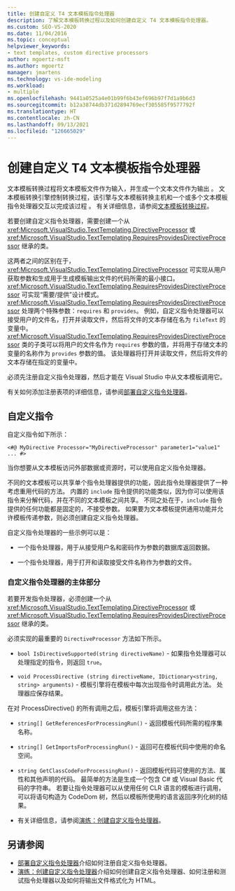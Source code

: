 ```yaml
---
title: 创建自定义 T4 文本模板指令处理器
description: 了解文本模板转换过程以及如何创建自定义 T4 文本模板指令处理器。
ms.custom: SEO-VS-2020
ms.date: 11/04/2016
ms.topic: conceptual
helpviewer_keywords:
- text templates, custom directive processors
author: mgoertz-msft
ms.author: mgoertz
manager: jmartens
ms.technology: vs-ide-modeling
ms.workload:
- multiple
ms.openlocfilehash: 9441a0525a4e01b99f6b43ef696b97f7d1a9b6d3
ms.sourcegitcommit: b12a38744db371d2894769ecf305585f9577792f
ms.translationtype: HT
ms.contentlocale: zh-CN
ms.lasthandoff: 09/13/2021
ms.locfileid: "126665029"
---
```

# <a name="create-custom-t4-text-template-directive-processors"></a>创建自定义 T4 文本模板指令处理器

文本模板转换过程将文本模板文件作为输入，并生成一个文本文件作为输出 。 文本模板转换引擎控制转换过程，该引擎与文本模板转换主机和一个或多个文本模板指令处理器交互以完成该过程 。 有关详细信息，请参阅[文本模板转换过程](../modeling/the-text-template-transformation-process.md)。

若要创建自定义指令处理器，需要创建一个从 <xref:Microsoft.VisualStudio.TextTemplating.DirectiveProcessor> 或 <xref:Microsoft.VisualStudio.TextTemplating.RequiresProvidesDirectiveProcessor> 继承的类。

这两者之间的区别在于，<xref:Microsoft.VisualStudio.TextTemplating.DirectiveProcessor> 可实现从用户获取参数和生成用于生成模板输出文件的代码所需的最小接口。 <xref:Microsoft.VisualStudio.TextTemplating.RequiresProvidesDirectiveProcessor> 可实现“需要/提供”设计模式。 <xref:Microsoft.VisualStudio.TextTemplating.RequiresProvidesDirectiveProcessor> 处理两个特殊参数：`requires` 和 `provides`。  例如，自定义指令处理器可以接受用户的文件名，打开并读取文件，然后将文件的文本存储在名为 `fileText` 的变量中。 <xref:Microsoft.VisualStudio.TextTemplating.RequiresProvidesDirectiveProcessor> 类的子类可以将用户的文件名作为 `requires` 参数的值，并将用于存储文本的变量的名称作为 `provides` 参数的值。 该处理器将打开并读取文件，然后将文件的文本存储在指定的变量中。

必须先注册自定义指令处理器，然后才能在 Visual Studio 中从文本模板调用它。

有关如何添加注册表项的详细信息，请参阅[部署自定义指令处理器](../modeling/deploying-a-custom-directive-processor.md)。

## <a name="custom-directives"></a>自定义指令

自定义指令如下所示：

`<#@ MyDirective Processor="MyDirectiveProcessor" parameter1="value1" ... #>`

当你想要从文本模板访问外部数据或资源时，可以使用自定义指令处理器。

不同的文本模板可以共享单个指令处理器提供的功能，因此指令处理器提供了一种考虑重用代码的方法。 内置的 `include` 指令提供的功能类似，因为你可以使用该指令来分解代码，并在不同的文本模板之间共享。 不同之处在于，`include` 指令提供的任何功能都是固定的，不接受参数。 如果要为文本模板提供通用功能并允许模板传递参数，则必须创建自定义指令处理器。

自定义指令处理器的一些示例可以是：

- 一个指令处理器，用于从接受用户名和密码作为参数的数据库返回数据。

- 一个指令处理器，用于打开和读取接受文件名称作为参数的文件。

### <a name="principal-parts-of-a-custom-directive-processor"></a>自定义指令处理器的主体部分

若要开发指令处理器，必须创建一个从 <xref:Microsoft.VisualStudio.TextTemplating.DirectiveProcessor> 或 <xref:Microsoft.VisualStudio.TextTemplating.RequiresProvidesDirectiveProcessor> 继承的类。

必须实现的最重要的 `DirectiveProcessor` 方法如下所示。

- `bool IsDirectiveSupported(string directiveName)` - 如果指令处理器可以处理指定的指令，则返回 `true`。

- `void ProcessDirective (string directiveName, IDictionary<string, string> arguments)` - 模板引擎将在模板中每次出现指令时调用此方法。 处理器应保存结果。

在对 ProcessDirective() 的所有调用之后，模板引擎将调用这些方法：

- `string[] GetReferencesForProcessingRun()` - 返回模板代码所需的程序集名称。

- `string[] GetImportsForProcessingRun()` - 返回可在模板代码中使用的命名空间。

- `string GetClassCodeForProcessingRun()` - 返回模板代码可使用的方法、属性和其他声明的代码。 最简单的方法是生成一个包含 C# 或 Visual Basic 代码的字符串。 若要让指令处理器可以从使用任何 CLR 语言的模板进行调用，可以将语句构造为 CodeDom 树，然后以模板所使用的语言返回序列化树的结果。

- 有关详细信息，请参阅[演练：创建自定义指令处理器](../modeling/walkthrough-creating-a-custom-directive-processor.md)。

## <a name="see-also"></a>另请参阅

- [部署自定义指令处理器](../modeling/deploying-a-custom-directive-processor.md)介绍如何注册自定义指令处理器。
- [演练：创建自定义指令处理器](../modeling/walkthrough-creating-a-custom-directive-processor.md)介绍如何创建自定义指令处理器、如何注册和测试指令处理器以及如何将输出文件格式化为 HTML。
